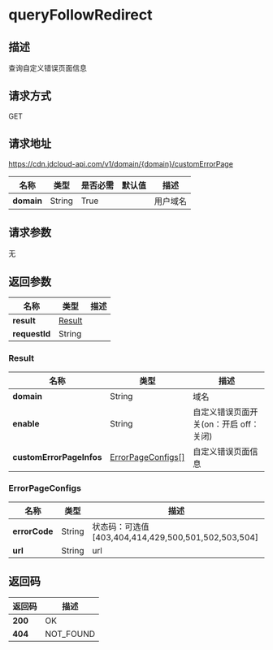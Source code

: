 # queryFollowRedirect


## 描述
查询自定义错误页面信息

## 请求方式
GET

## 请求地址
https://cdn.jdcloud-api.com/v1/domain/{domain}/customErrorPage

|名称|类型|是否必需|默认值|描述|
|---|---|---|---|---|
|**domain**|String|True| |用户域名|

## 请求参数
无


## 返回参数
|名称|类型|描述|
|---|---|---|
|**result**|[Result](queryCustomErrorPage#result)| |
|**requestId**|String| |

### <div id="result">Result</div>
|名称|类型|描述|
|---|---|---|
|**domain**|String|域名 |
|**enable**|String|自定义错误页面开关(on：开启  off：关闭) |
|**customErrorPageInfos**|[ErrorPageConfigs[]](queryCustomErrorPage#ErrorPageConfigs)|自定义错误页面信息 |

### <div id="ErrorPageConfigs">ErrorPageConfigs</div>
|名称|类型|描述|
|---|---|---|
|**errorCode**|String|状态码：可选值[403,404,414,429,500,501,502,503,504]|
|**url**|String|url|


## 返回码
|返回码|描述|
|---|---|
|**200**|OK|
|**404**|NOT_FOUND|
